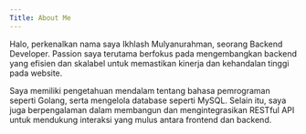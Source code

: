 ```yaml
---
Title: About Me 
---
```


Halo, perkenalkan nama saya Ikhlash Mulyanurahman, seorang Backend Developer. Passion saya terutama berfokus pada mengembangkan backend yang efisien dan skalabel untuk memastikan kinerja dan kehandalan tinggi pada website.

Saya memiliki pengetahuan mendalam tentang bahasa pemrograman seperti Golang, serta mengelola database seperti MySQL. Selain itu, saya juga berpengalaman dalam membangun dan mengintegrasikan RESTful API untuk mendukung interaksi yang mulus antara frontend dan backend. 